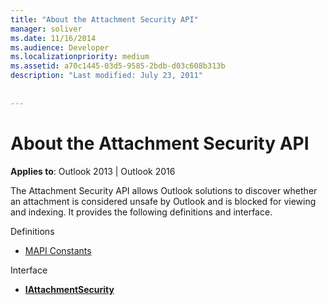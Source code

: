 ```yaml
---
title: "About the Attachment Security API"
manager: soliver
ms.date: 11/16/2014
ms.audience: Developer
ms.localizationpriority: medium
ms.assetid: a70c1445-03d5-9585-2bdb-d03c608b313b
description: "Last modified: July 23, 2011"
 
 
---
```


# About the Attachment Security API

  
  
**Applies to**: Outlook 2013 | Outlook 2016 
  
The Attachment Security API allows Outlook solutions to discover whether an attachment is considered unsafe by Outlook and is blocked for viewing and indexing. It provides the following definitions and interface.
  
Definitions
  
- [MAPI Constants](mapi-constants.md)
    
Interface
  
- **[IAttachmentSecurity](iattachmentsecurityiunknown.md)**
    

